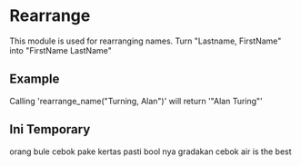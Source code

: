 Rearrange
==========

This module is used for rearranging names.
Turn "Lastname, FirstName" into "FirstName LastName"

## Example

Calling 'rearrange_name("Turning, Alan")' will return '"Alan Turing"'

## Ini Temporary

orang bule cebok pake kertas
pasti bool nya gradakan
cebok air is the best
